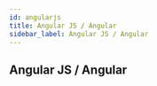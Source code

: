 ```yaml
---
id: angularjs
title: Angular JS / Angular
sidebar_label: Angular JS / Angular
---
```


## Angular JS / Angular
